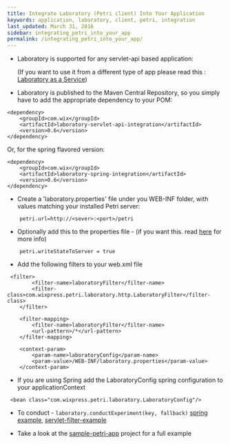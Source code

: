```yaml
---
title: Integrate Laboratory (Petri client) Into Your Application
keywords: application, laboratory, client, petri, integration
last_updated: March 31, 2016
sidebar: integrating_petri_into_your_app
permalink: /integrating_petri_into_your_app/
---
```


* Laboratory is supported for any servlet-api based application:

    (If you want to use it from a different type of app please read this : [Laboratory as a Service]({{site.data.urls.using_laboratory_as_a_service.url}}))  

* Laboratory is published to the Maven Central Repository, so you simply have to add the appropriate dependency to your POM:

```
<dependency>
    <groupId>com.wix</groupId>
    <artifactId>laboratory-servlet-api-integration</artifactId>   
    <version>0.6</version>
</dependency>
```

Or, for the spring flavored version:

```
<dependency>
    <groupId>com.wix</groupId>
    <artifactId>laboratory-spring-integration</artifactId>   
    <version>0.6</version>
</dependency>
```

 * Create a 'laboratory.properties' file under you WEB-INF folder, with values matching your installed Petri server:
 
```
    petri.url=http://<sever>:<port>/petri  
```

 * Optionally add this to the properties file - (if you want this. read [here]({{site.data.urls.user_experience_persistence.url}}) for more info)
 
```
    petri.writeStateToServer = true 
```

* Add the following filters to your web.xml file 

```
 <filter>
        <filter-name>laboratoryFilter</filter-name>
        <filter-class>com.wixpress.petri.laboratory.http.LaboratoryFilter</filter-class>
    </filter>

    <filter-mapping>
        <filter-name>laboratoryFilter</filter-name>
        <url-pattern>/*</url-pattern>
    </filter-mapping>

    <context-param>
        <param-name>laboratoryConfig</param-name>
        <param-value>/WEB-INF/laboratory.properties</param-value>
    </context-param>
```

* If you are using Spring add the LaboratoryConfig spring configuration to your applicationContext

```
 <bean class="com.wixpress.petri.laboratory.LaboratoryConfig"/>
```

* To conduct - `laboratory.conductExperiment(key, fallback)`
[spring example](https://github.com/wix/petri/blob/master/laboratory-spring-integration/src/it/java/com/wixpress/petri/TestAppController.java), [servlet-filter-example](https://github.com/wix/petri/blob/master/laboratory-servlet-api-integration/src/it/java/com/wixpress/petri/ConductExperimentServlet.java)

* Take a look at the [sample-petri-app](https://github.com/wix/petri/tree/master/sample-petri-app) project for a full example






